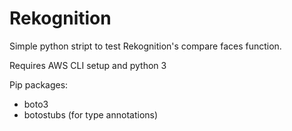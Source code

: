 Rekognition
===
Simple python stript to test Rekognition's compare faces function.

Requires AWS CLI setup and python 3

Pip packages: 
- boto3
- botostubs (for type annotations)
